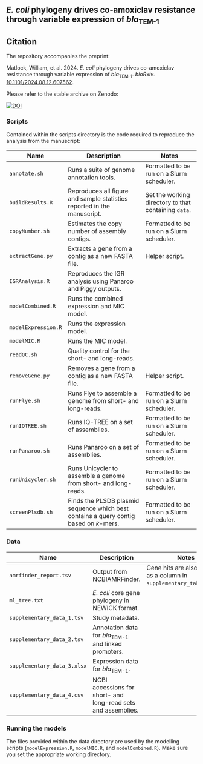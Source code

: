 ## *E. coli* phylogeny drives co-amoxiclav resistance through variable expression of *bla*<sub>TEM-1</sub>

## Citation

The repository accompanies the preprint:

Matlock, William, et al. 2024. *E. coli* phylogeny drives co-amoxiclav resistance through variable expression of *bla*<sub>TEM-1</sub>. *bioRxiv*. [10.1101/2024.08.12.607562](https://doi.org/10.1101/2024.08.12.607562).

Please refer to the stable archive on Zenodo:

[![DOI](https://zenodo.org/badge/817345053.svg)](https://doi.org/10.5281/zenodo.15829497)


### Scripts

Contained within the scripts directory is the code required to reproduce the analysis from the manuscript:

| Name       | Description | Notes |
|------------------|----------|----------|
| `annotate.sh`      | Runs a suite of genome annotation tools.         | Formatted to be run on a Slurm scheduler. |
| `buildResults.R`   | Reproduces all figure and sample statistics reported in the manuscript.         | Set the working directory to that containing `data`.         |
| `copyNumber.sh`    | Estimates the copy number of assembly contigs.        | Formatted to be run on a Slurm scheduler.         |
| `extractGene.py`   | Extracts a gene from a contig as a new FASTA file.         | Helper script.         | 
| `IGRAnalysis.R`   | Reproduces the IGR analysis using Panaroo and Piggy outputs.         |       | 
| `modelCombined.R`  | Runs the combined expression and MIC model.          |          |
| `modelExpression.R`| Runs the expression model.         |          |
| `modelMIC.R`       | Runs the MIC model.         |          |
| `readQC.sh`        | Quality control for the short- and long-reads.         |          |
| `removeGene.py`    | Removes a gene from a contig as a new FASTA file.          | Helper script.          |
| `runFlye.sh`       | Runs Flye to assemble a genome from short- and long-reads.         | Formatted to be run on a Slurm scheduler.         |
| `runIQTREE.sh`     | Runs IQ-TREE on a set of assemblies.          | Formatted to be run on a Slurm scheduler.         |
| `runPanaroo.sh`    | Runs Panaroo on a set of assemblies.         | Formatted to be run on a Slurm scheduler.         |
| `runUnicycler.sh`  | Runs Unicycler to assemble a genome from short- and long-reads.           |  Formatted to be run on a Slurm scheduler.        |
| `screenPlsdb.sh`   | Finds the PLSDB plasmid sequence which best contains a query contig based on *k*-mers.        |  Formatted to be run on a Slurm scheduler.        |

### Data

| Name       | Description | Notes |
|------------------|----------|----------|
| `amrfinder_report.tsv`      | Output from NCBIAMRFinder.         | Gene hits are also included as a column in `supplementary_table_1.tsv`. |
| `ml_tree.txt`   | *E. coli* core gene phylogeny in NEWICK format.         |         |
| `supplementary_data_1.tsv`    | Study metadata.       |        |
| `supplementary_data_2.tsv`   | Annotation data for *bla*<sub>TEM-1</sub> and linked promoters.      |     | 
| `supplementary_data_3.xlsx`  | Expression data for *bla*<sub>TEM-1</sub>.        |          |
| `supplementary_data_4.csv`  | NCBI accessions for short- and long-read sets and assemblies.         |          |

### Running the models

The files provided within the data directory are used by the modelling scripts (`modelExpression.R`, `modelMIC.R`, and `modelCombined.R`). Make sure you set the appropriate working directory.

